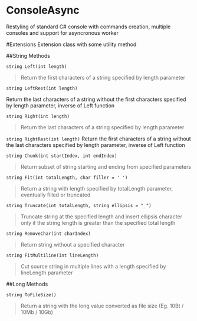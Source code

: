 ConsoleAsync
=========
Restyling of standard C# console with commands creation, multiple consoles and support for asyncronous worker

#Extensions
Extension class with some utility method

##String Methods

	string Left(int length)
>Return the first characters of a string specified by length parameter

	string LeftRest(int length)
Return the last characters of a string without the first characters specified by length parameter, inverse of Left function

`string Right(int length)`
>Return the last characters of a string specified by length parameter


`string RightRest(int length)`
Return the first characters of a string without the last characters specified by length parameter, inverse of Left function

	string Chunk(int startIndex, int endIndex)
>Return subset of string starting and ending from specified parameters

	string Fit(int totalLength, char filler = ' ')
>Return a string with length specified by totalLength parameter, eventually filled or truncated

	string Truncate(int totalLength, string ellipsis = "_")
>Truncate string at the specified length and insert ellipsis character only if the string length is greater than the specified total length

	string RemoveChar(int charIndex)
>Return string without a specified character

	string FitMultiline(int lineLength)
>Cut source string in multiple lines with a length specified by lineLength parameter



##Long Methods

	string ToFileSize()
>Return a string with the long value converted as file size (Eg. 10Bt / 10Mb / 10Gb)
